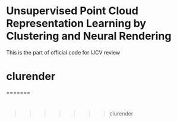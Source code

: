 # Unsupervised Point Cloud Representation Learning by Clustering and Neural Rendering
This is the part of official code for IJCV review
# clurender
=======
# 
>>>>>>> clurender
